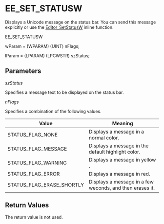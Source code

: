 # EE\_SET\_STATUSW

Displays a Unicode message on the status bar. You can send this message
explicitly or use the [Editor\_SetStatusW](../macro/editor_setstatusw) inline function.

EE\_SET\_STATUSW

wParam = (WPARAM) (UINT) nFlags;

lParam = (LPARAM) (LPCWSTR) szStatus;

## Parameters

_szStatus_

Specifies a message text to be displayed on the status bar.

_nFlags_

Specifies a combination of the following values.

| Value | Meaning |
| --- | --- |
| STATUS\_FLAG\_NONE | Displays a message in a normal color. |
| STATUS\_FLAG\_MESSAGE | Displays a message in the default highlight color. |
| STATUS\_FLAG\_WARNING | Displays a message in yellow . |
| STATUS\_FLAG\_ERROR | Displays a message in red. |
| STATUS\_FLAG\_ERASE\_SHORTLY | Displays a message in a few weconds, and then erases it. |

## Return Values

The return value is not used.
